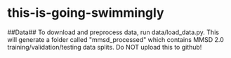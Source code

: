 # this-is-going-swimmingly

##Data##
To download and preprocess data, run data/load_data.py. This will generate a folder called "mmsd_processed" which contains MMSD 2.0 training/validation/testing data splits. Do NOT upload this to github!
